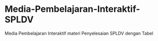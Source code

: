 # Media-Pembelajaran-Interaktif-SPLDV
Media Pembelajaran Interaktif materi Penyelesaian SPLDV dengan Tabel
